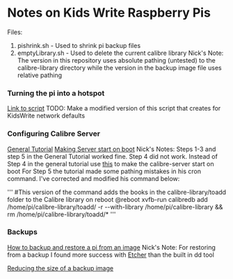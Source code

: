 # Notes on Kids Write Raspberry Pis

Files: 
1. pishrink.sh - Used to shrink pi backup files
2. emptyLibrary.sh - Used to delete the current calibre library
Nick's Note: The version in this repository uses absolute pathing (untested) to the calibre-library directory while the version in the backup image file uses relative pathing

### Turning the pi into a hotspot
[Link to script](https://github.com/harryallerston/RPI-Wireless-Hotspot)
TODO: Make a modified version of this script that creates for KidsWrite network defaults 

### Configuring Calibre Server
[General Tutorial](https://www.digitalocean.com/community/tutorials/how-to-create-a-calibre-ebook-server-on-ubuntu-14-04)
[Making Server start on boot](http://thanosk.net/content/running-calibre-server-service-under-systemd) 
Nick's Notes: Steps 1-3 and step 5 in the General Tutorial worked fine. Step 4 did not work.
Instead of Step 4 in the general tutorial use [this](http://thanosk.net/content/running-calibre-server-service-under-systemd)  to make the calibre-server start on boot
For Step 5 the tutorial made some pathing mistakes in his cron command. I've corrected and modified his command below:

'''
#This version of the command adds the books in the calibre-library/toadd folder to the Calibre library on reboot
@reboot xvfb-run calibredb add /home/pi/calibre-library/toadd/ -r --with-library /home/pi/calibre-library && rm /home/pi/calibre-library/toadd/*
'''

### Backups
[How to backup and restore a pi from an image](https://beebom.com/how-clone-raspberry-pi-sd-card-windows-linux-macos/)
Nick's Note: For restoring from a backup I found more success with [Etcher](https://etcher.io/) than the built in dd tool 

[Reducing the size of a backup image](https://github.com/Drewsif/PiShrink)
